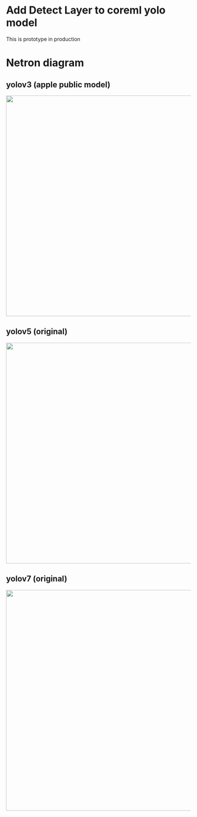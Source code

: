 # Add Detect Layer to coreml yolo model

This is prototype in production 

# Netron diagram

## yolov3 (apple public model)

<img src="https://user-images.githubusercontent.com/48679574/202595092-9e772d17-2915-45ff-b6bc-7c0e9fc3b8ee.png" width="600px">


## yolov5 (original)

<img src="https://user-images.githubusercontent.com/48679574/202595280-7ce5ba07-ce50-47db-8fda-833fb7e9d1d5.png" width="600px">

## yolov7 (original)

<img src="https://user-images.githubusercontent.com/48679574/202595317-0c5d7a9e-01af-47ab-ac4e-fb443229d307.png" width="600px">
